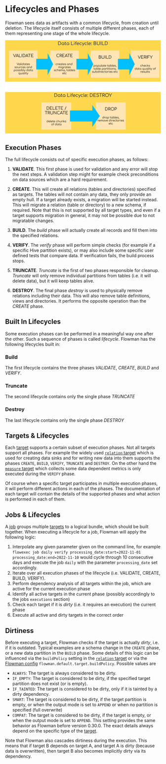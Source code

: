 # Lifecycles and Phases

Flowman sees data as artifacts with a common lifecycle, from creation until deletion. The lifecycle itself consists of 
multiple different phases, each of them representing one stage of the whole lifecycle. 

![Flowman Lifecycle](../images/flowman-lifecycle.png)

## Execution Phases

The full lifecycle consists out of specific execution phases, as follows:

1. **VALIDATE**.
This first phase is used for validation and any error will stop the next steps. A validation step might for example
check preconditions on data sources which are a hard requirement.
   
2. **CREATE**.
This will create all relations (tables and directories) specified as targets. The tables will not contain any data,
they only provide an empty hull. If a target already exists, a migration will be started instead. This will migrate a 
relation (table or directory) to a new schema, if required. Note that this is not supported by all target types, and 
even if a target supports migration in general, it may not be possible due to not migratable changes.

3. **BUILD**.
The *build* phase will actually create all records and fill them into the specified relations.

4. **VERIFY**.
The *verify* phase will perform simple checks (for example if a specific Hive partition exists), or may also include
some specific user defined tests that compare data. If verification fails, the build process stops.

5. **TRUNCATE**.
*Truncate* is the first of two phases responsible for cleanup. *Truncate* will only remove individual partitions from
tables (i.e. it will delete data), but it will keep tables alive.

6. **DESTROY**.
The final phase *destroy* is used to physically remove relations including their data. This will also remove table
definitions, views and directories. It performs the opposite operation than the *CREATE* phase.


## Built In Lifecycles

Some execution phases can be performed in a meaningful way one after the other. Such a sequence of phases is
called *lifecycle*. Flowman has the following lifecycles built in:

### Build

The first lifecycle contains the three phases *VALIDATE*, *CREATE*, *BUILD* and *VERIFY*.

### Truncate

The second lifecycle contains only the single phase *TRUNCATE*

### Destroy

The last lifecycle contains only the single phase *DESTROY*


## Targets & Lifecycles

Each [target](../spec/target/index.md) supports a certain subset of execution phases. Not all targets support all 
phases. For example the widely used [`relation` target](../spec/target/relation.md) which is used for creating data 
sinks and for writing new data into them supports the phases `CREATE`, `BUILD`, `VERIFY`, `TRUNCATE` and `DESTROY`. On 
the other hand the [`measure` target](../spec/target/measure.md) which collects some data dependent metrics is only
executed during the `VERIFY` phase.

Of course when a specific target participates in multiple execution phases, it will perform different actions in each
of the phases. The documentation of each target will contain the details of the supported phases and what action is
performed in each of them.


## Jobs & Lifecycles

A [job](../spec/job/index.md) groups multiple [targets](../spec/target/index.md) to a logical bundle, which should be
built together. When executing a lifecycle for a job, Flowman will apply the following logic:

1. Interpolate any given parameter given on the command line, for example
   `flowexec job daily verify processing_date:start=2022-11-01 processing_date:end=2022-11-10`
  would cycle through 10 consecutive days and execute the job `daily` with the parameter `processing_date` set
  accordingly.
2. Iterate over all execution phases of the lifecycle (i.e. VALIDATE, CREATE, BUILD, VERIFY).
3. Perform dependency analysis of all targets within the job, which are active for the current execution phase
4. Identify all active targets in the current phase (possibly accordingly to the jobs `executions` section)
5. Check each target if it is *dirty* (i.e. it requires an execution) the current phase
6. Execute all active and dirty targets in the correct order


## Dirtiness

Before executing a target, Flowman checks if the target is actually *dirty*, i.e. if it is outdated. Typical examples
are a schema change in the `CREATE` phase, or a new data partition in the `BUILD` phase. Some details of this logic
can be influenced via the `buildPolicy` setting in the [`relation` target](../spec/target/relation.md)
or via the [Flowman config](../setup/config.md) `flowman.default.target.buildPolicy`. Possible values are
* `ALWAYS`: The target is always considered to be dirty.
* `IF_EMPTY`: The target is considered to be dirty, if the specified target partition does not exist (or is empty).
* `IF_TAINTED`: The target is considered to be dirty, only if it is tainted by a dirty dependency.
* `SMART`: The target is considered to be dirty, if the target partition is empty, or when the output mode is set to `APPEND` or when no partition is specified (full overwrite)
* `COMPAT`: The target is considered to be dirty, if the target is empty, or when the output mode is set to `APPEND`. This setting provides the same behavior as Flowman before version 0.30.0.
The exact details always depend on the specific type of the [target](../spec/target/index.md).

Note that Flowman also cascades dirtiness during the execution. This means that if target B depends on target A, and
target A is dirty (because data is overwritten), then target B also becomes implicitly dirty via its dependency.
